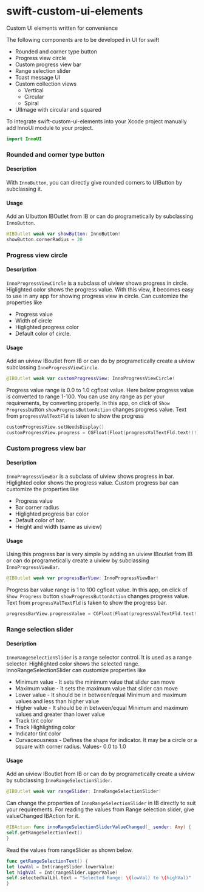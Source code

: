 # swift-custom-ui-elements
Custom UI elements written for convenience

The following components are to be developed in UI for swift

* Rounded and corner type button
* Progress view circle
* Custom progress view bar
* Range selection slider 
* Toast message UI
* Custom collection views
	* Vertical
	* Circular
	* Spiral
* UIImage with circular and squared

To integrate swift-custom-ui-elements into your Xcode project manually
add InnoUI module to your project.

```swift
import InnoUI
```

### Rounded and corner type button 
#### Description
With `InnoButton`, you can directly give rounded corners to UIButton by subclassing it.

#### Usage
Add an UIbutton IBOutlet from IB or can do programetically by subclassing `InnoButton`.    
```swift
@IBOutlet weak var showButton: InnoButton! 
showButton.cornerRadius = 20
```
### Progress view circle
#### Description
`InnoProgressViewCircle` is a subclass of uiview shows progress in circle. Higlighted color shows the progress value. With this view, it becomes easy to use in any app for showing progress view in circle. Can customize the properties like
* Progress value
* Width of circle
* Higlighted progress color
* Default color of circle.

#### Usage
Add an uiview IBoutlet from IB or can do by programetically create a uiview subclassing `InnoProgressViewCircle`.  
```swift
@IBOutlet weak var customProgressView: InnoProgressViewCircle!
```
Progress value range is 0.0 to 1.0 cgfloat value. Here below progress value is converted to range 1-100. You can use any range as per your requirements, by converting properly. In this app, on click of `Show Progress`button `showProgressButtonAction` changes progress value. Text from `progressValTextFld` is taken to show the progress 
```swift
customProgressView.setNeedsDisplay()
customProgressView.progress = CGFloat(Float(progressValTextFld.text!)!)/100
```
### Custom progress view bar

#### Description
`InnoProgressViewBar` is a subclass of uiview shows progress in bar. Higlighted color shows the progress value. Custom progress bar can customize the properties like
* Progress value
* Bar corner radius
* Higlighted progress bar color
* Default color of bar.
* Height and width (same as uiview)

#### Usage
Using this progress bar is very simple by adding an uiview IBoutlet from IB or can do programetically create a uiview by subclassing `InnoProgressViewBar`. 

```swift
@IBOutlet weak var progressBarView: InnoProgressViewBar!
```

Progress bar value range is 1 to 100 cgfloat value. In this app, on click of `Show Progress` button `showProgressButtonAction` changes progress value. Text from `progressValTextFld` is taken to show the progress bar.

```swift
progressBarView.progressValue = CGFloat(Float(progressValTextFld.text!)!)
```

### Range selection slider
#### Description
`InnoRangeSelectionSlider` is a range selector control. It is used as a range selector. Highlighted color shows the selected range. InnoRangeSelectionSlider can customize properties like
* Minimum value - It sets the minimum value that slider can move 
* Maximum value - It sets the maximum value that slider can move
* Lower value - It should be in between/equal Minimum and maximum values and less than higher value 
* Higher value - It should be in between/equal Minimum and maximum values and greater than lower value
* Track tint color 
* Track Highlighting color
* Indicator tint color
* Curvaceousness - Defines the shape for indicator. It may be a circle or a square with corner radius. Values- 0.0 to 1.0

#### Usage
Add an uiview IBoutlet from IB or can do by programetically create a uiview by subclassing `InnoRangeSelectionSlider`.  
```swift
@IBOutlet weak var rangeSlider: InnoRangeSelectionSlider!
```
Can change the properties of `InnoRangeSelectionSlider` in IB directly to suit your requirements. For reading the values from Range selection slider, give valueChanged IBAction for it.
```swift
@IBAction func innoRangeSelectionSliderValueChanged(_ sender: Any) {
self.getRangeSelectionText()
}
```
Read the values from rangeSlider as shown below.
```swift
func getRangeSelectionText() {
let lowVal = Int(rangeSlider.lowerValue)
let highVal = Int(rangeSlider.upperValue)
self.selectedValLbl.text = "Selected Range: \(lowVal) to \(highVal)"
}
```


